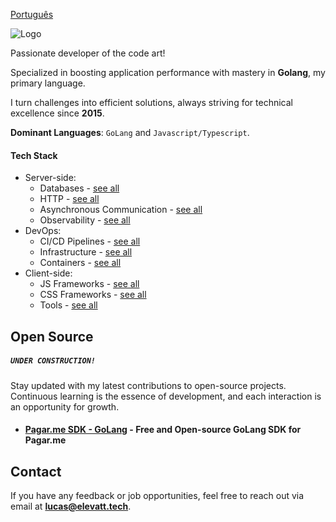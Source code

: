 [Português](https://github.com/laurentino14/laurentino14/tree/main/pt-BR.md)

![Logo](https://i.imgur.com/kUkTVZG.png)

Passionate developer of the code art!

Specialized in boosting application performance with mastery in **Golang**, my primary language.

I turn challenges into efficient solutions, always striving for technical excellence since **2015**.

**Dominant Languages**: ``GoLang`` and ``Javascript/Typescript``.

#### Tech Stack
- Server-side:
    - Databases - [see all]()
    - HTTP - [see all]()
    - Asynchronous Communication - [see all]()
    - Observability - [see all]()
- DevOps:
    - CI/CD Pipelines - [see all]()
    - Infrastructure - [see all]()
    - Containers - [see all]()
- Client-side:
    - JS Frameworks - [see all]()
    - CSS Frameworks - [see all]()
    - Tools - [see all]()

## Open Source
##### **```UNDER CONSTRUCTION!```**
Stay updated with my latest contributions to open-source projects.
Continuous learning is the essence of development, and each interaction is an opportunity for growth.

- #### [Pagar.me SDK - GoLang](https://github.com/elevattlabs/pagarme-go) - Free and Open-source GoLang SDK for Pagar.me

## Contact

If you have any feedback or job opportunities, feel free to reach out via email at **lucas@elevatt.tech**.

